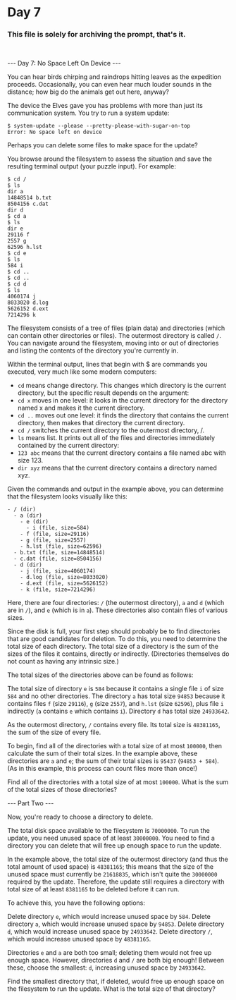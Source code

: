 # Day 7
### This file is solely for archiving the prompt, that's it.

<br />

--- Day 7: No Space Left On Device ---

You can hear birds chirping and raindrops hitting leaves as the expedition proceeds. Occasionally, you can even hear much louder sounds in the distance; how big do the animals get out here, anyway?

The device the Elves gave you has problems with more than just its communication system. You try to run a system update:

```
$ system-update --please --pretty-please-with-sugar-on-top
Error: No space left on device
```

Perhaps you can delete some files to make space for the update?

You browse around the filesystem to assess the situation and save the resulting terminal output (your puzzle input). For example:

```
$ cd /
$ ls
dir a
14848514 b.txt
8504156 c.dat
dir d
$ cd a
$ ls
dir e
29116 f
2557 g
62596 h.lst
$ cd e
$ ls
584 i
$ cd ..
$ cd ..
$ cd d
$ ls
4060174 j
8033020 d.log
5626152 d.ext
7214296 k
```

The filesystem consists of a tree of files (plain data) and directories (which can contain other directories or files). The outermost directory is called `/`. You can navigate around the filesystem, moving into or out of directories and listing the contents of the directory you're currently in.

Within the terminal output, lines that begin with $ are commands you executed, very much like some modern computers:

- `cd` means change directory. This changes which directory is the current directory, but the specific result depends on the argument:
- `cd x` moves in one level: it looks in the current directory for the directory named x and makes it the current directory.
- `cd ..` moves out one level: it finds the directory that contains the current directory, then makes that directory the current directory.
- `cd /` switches the current directory to the outermost directory, /.
- `ls` means list. It prints out all of the files and directories immediately contained by the current directory:
- `123 abc` means that the current directory contains a file named abc with size 123.
- `dir xyz` means that the current directory contains a directory named xyz.

Given the commands and output in the example above, you can determine that the filesystem looks visually like this:

```
- / (dir)
  - a (dir)
    - e (dir)
      - i (file, size=584)
    - f (file, size=29116)
    - g (file, size=2557)
    - h.lst (file, size=62596)
  - b.txt (file, size=14848514)
  - c.dat (file, size=8504156)
  - d (dir)
    - j (file, size=4060174)
    - d.log (file, size=8033020)
    - d.ext (file, size=5626152)
    - k (file, size=7214296)
```

Here, there are four directories: `/` (the outermost directory), `a` and `d` (which are in `/`), and `e` (which is in `a`). These directories also contain files of various sizes.

Since the disk is full, your first step should probably be to find directories that are good candidates for deletion. To do this, you need to determine the total size of each directory. The total size of a directory is the sum of the sizes of the files it contains, directly or indirectly. (Directories themselves do not count as having any intrinsic size.)

The total sizes of the directories above can be found as follows:

The total size of directory `e` is `584` because it contains a single file `i` of size `584` and no other directories.
The directory `a` has total size `94853` because it contains files `f` (size `29116`), `g` (size `2557`), and `h.lst` (size `62596`), plus file `i` indirectly (`a` contains `e` which contains `i`).
Directory `d` has total size `24933642`.

As the outermost directory, `/` contains every file. Its total size is `48381165`, the sum of the size of every file.

To begin, find all of the directories with a total size of at most `100000`, then calculate the sum of their total sizes. In the example above, these directories are `a` and `e`; the sum of their total sizes is `95437` (`94853 + 584`). (As in this example, this process can count files more than once!)

Find all of the directories with a total size of at most `100000`. What is the sum of the total sizes of those directories?

--- Part Two ---

Now, you're ready to choose a directory to delete.

The total disk space available to the filesystem is `70000000`. To run the update, you need unused space of at least `30000000`. You need to find a directory you can delete that will free up enough space to run the update.

In the example above, the total size of the outermost directory (and thus the total amount of used space) is `48381165`; this means that the size of the unused space must currently be `21618835`, which isn't quite the `30000000` required by the update. Therefore, the update still requires a directory with total size of at least `8381165` to be deleted before it can run.

To achieve this, you have the following options:

Delete directory `e`, which would increase unused space by `584`.
Delete directory `a`, which would increase unused space by `94853`.
Delete directory `d`, which would increase unused space by `24933642`.
Delete directory `/`, which would increase unused space by `48381165`.

Directories `e` and `a` are both too small; deleting them would not free up enough space. However, directories `d` and `/` are both big enough! Between these, choose the smallest: `d`, increasing unused space by `24933642`.

Find the smallest directory that, if deleted, would free up enough space on the filesystem to run the update. What is the total size of that directory?
